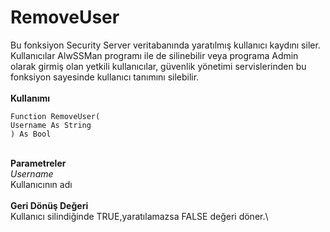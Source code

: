 # RemoveUser

Bu fonksiyon Security Server veritabanında yaratılmış kullanıcı kaydını siler. Kullanıcılar AlwSSMan programı ile de silinebilir veya programa Admin olarak girmiş olan yetkili kullanıcılar, güvenlik yönetimi servislerinden bu fonksiyon sayesinde kullanıcı tanımını silebilir.\
\
**Kullanımı**

```
Function RemoveUser(
Username As String
) As Bool
```

\
**Parametreler**\
_Username_\
Kullanıcının adı\
\
**Geri Dönüş Değeri**\
Kullanıcı silindiğinde TRUE,yaratılamazsa FALSE değeri döner.\
